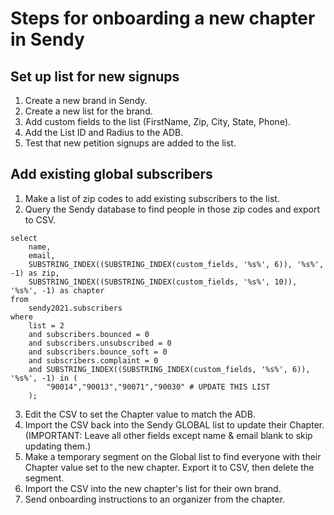 # Steps for onboarding a new chapter in Sendy

## Set up list for new signups
1. Create a new brand in Sendy.
2. Create a new list for the brand.
3. Add custom fields to the list (FirstName, Zip, City, State, Phone).
4. Add the List ID and Radius to the ADB.
5. Test that new petition signups are added to the list.

## Add existing global subscribers
1. Make a list of zip codes to add existing subscribers to the list.
2. Query the Sendy database to find people in those zip codes and export to CSV.
```
select
	name,
	email,
    SUBSTRING_INDEX((SUBSTRING_INDEX(custom_fields, '%s%', 6)), '%s%', -1) as zip,
    SUBSTRING_INDEX((SUBSTRING_INDEX(custom_fields, '%s%', 10)), '%s%', -1) as chapter
from
	sendy2021.subscribers
where
	list = 2
	and subscribers.bounced = 0
	and subscribers.unsubscribed = 0
	and subscribers.bounce_soft = 0
	and subscribers.complaint = 0
	and SUBSTRING_INDEX((SUBSTRING_INDEX(custom_fields, '%s%', 6)), '%s%', -1) in (
		"90014","90013","90071","90030" # UPDATE THIS LIST
	);
```
3. Edit the CSV to set the Chapter value to match the ADB.
4. Import the CSV back into the Sendy GLOBAL list to update their Chapter. (IMPORTANT: Leave all other fields except name & email blank to skip updating them.)
5. Make a temporary segment on the Global list to find everyone with their Chapter value set to the new chapter. Export it to CSV, then delete the segment.
6. Import the CSV into the new chapter's list for their own brand.
7. Send onboarding instructions to an organizer from the chapter.
